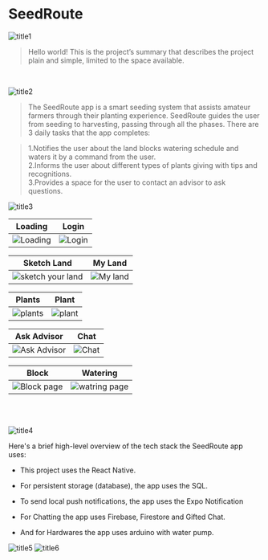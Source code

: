# SeedRoute
![title1](https://user-images.githubusercontent.com/97544165/182354016-47ba2639-2c1f-4887-86dc-111207452e55.png)

>Hello world! This is the project’s summary that describes the project plain and simple, limited to the space available. 
<br>

![title2](https://user-images.githubusercontent.com/97544165/182354021-a43a61e7-d6a1-420a-932e-71fd988f76bb.png)

>The SeedRoute app is a smart seeding system that assists amateur farmers through their planting experience.
>SeedRoute guides the user from seeding to harvesting, passing through all the phases.
>There are 3 daily tasks that the app completes: 

>1.Notifies the user about the land blocks watering schedule and waters it by a command from the user.<br>
>2.Informs the user about different types of plants giving with tips and recognitions.<br>
>3.Provides a space for the user to contact an advisor to ask questions.


![title3](https://user-images.githubusercontent.com/97544165/182354025-22a6968f-65e0-4c9e-bed5-a76e4a5d6dfd.png)

| Loading  | Login  |
| -----------------| -----|
| ![Loading](https://user-images.githubusercontent.com/97544165/182411029-e2110146-35d3-410b-99e0-c9ce95019dfd.png) | ![Login](https://user-images.githubusercontent.com/97544165/182411108-cd727cb2-df0d-4f8b-9ad5-1b9f726b074e.png)

| Sketch Land  | My Land  |
| -----------------| -----|
| ![sketch your land](https://user-images.githubusercontent.com/97544165/182411367-b463569a-c044-4cc4-b034-272d95749ab7.png) | ![My land](https://user-images.githubusercontent.com/97544165/182411471-4a066e25-c2fe-4f88-a2c7-a212218337b8.png)



| Plants  | Plant  |
| -----------------| -----|
| ![plants](https://user-images.githubusercontent.com/97544165/182411596-3eafef41-a79a-4943-8b9f-6657bac22128.png) | ![plant](https://user-images.githubusercontent.com/97544165/182411636-1fa62094-db25-4fbf-8992-9772849d749a.png)




| Ask Advisor  | Chat  |
| -----------------| -----|
| ![Ask Advisor](https://user-images.githubusercontent.com/97544165/182411759-5134eeeb-dd23-4892-9b62-2efd00bd70bf.png) | ![Chat](https://user-images.githubusercontent.com/97544165/182411785-e975921f-0252-4f86-861d-7c6fd8b1826e.png)


| Block  | Watering  |
| -----------------| -----|
| ![Block page](https://user-images.githubusercontent.com/97544165/182411876-373f0957-0ecc-4b5f-920c-825691c00c5d.png) | ![watring page](https://user-images.githubusercontent.com/97544165/182411929-0d54e340-d923-4e30-a9bf-33200faba254.png)


<br><br>

![title4](https://user-images.githubusercontent.com/97544165/182354029-e65071d1-4226-40e6-8bcd-b92c99ef9412.png)

Here's a brief high-level overview of the tech stack the SeedRoute app uses:

- This project uses the React Native. 

- For persistent storage (database), the app uses the SQL.

- To send local push notifications, the app uses the Expo Notification
  
- For Chatting the app uses Firebase, Firestore and Gifted Chat.

- And for Hardwares the app uses arduino with water pump.

![title5](https://user-images.githubusercontent.com/97544165/182354031-5003503e-3ba0-4775-be25-d0e6efae6bd7.png)
![title6](https://user-images.githubusercontent.com/97544165/182354033-6d7f3eaa-0752-41ac-9dc6-7dac8f0aa7f0.png)
